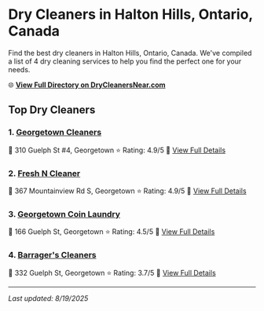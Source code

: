 # Dry Cleaners in Halton Hills, Ontario, Canada

Find the best dry cleaners in Halton Hills, Ontario, Canada. We've compiled a list of 4 dry cleaning services to help you find the perfect one for your needs.

🌐 **[View Full Directory on DryCleanersNear.com](https://drycleanersnear.com/city/Canada/Ontario/Halton%20Hills)**

## Top Dry Cleaners

### 1. [Georgetown Cleaners](https://drycleanersnear.com/dryCleaner/68901431913e4c7c8f7e9608/georgetown-cleaners)
📍 310 Guelph St #4, Georgetown
⭐ Rating: 4.9/5
🔗 [View Full Details](https://drycleanersnear.com/dryCleaner/68901431913e4c7c8f7e9608/georgetown-cleaners)

### 2. [Fresh N Cleaner](https://drycleanersnear.com/dryCleaner/68901433913e4c7c8f7e9662/fresh-n-cleaner)
📍 367 Mountainview Rd S, Georgetown
⭐ Rating: 4.9/5
🔗 [View Full Details](https://drycleanersnear.com/dryCleaner/68901433913e4c7c8f7e9662/fresh-n-cleaner)

### 3. [Georgetown Coin Laundry](https://drycleanersnear.com/dryCleaner/68901478913e4c7c8f7e999b/georgetown-coin-laundry)
📍 166 Guelph St, Georgetown
⭐ Rating: 4.5/5
🔗 [View Full Details](https://drycleanersnear.com/dryCleaner/68901478913e4c7c8f7e999b/georgetown-coin-laundry)

### 4. [Barrager's Cleaners](https://drycleanersnear.com/dryCleaner/689014d0913e4c7c8f7e9c3d/barrager-s-cleaners)
📍 332 Guelph St, Georgetown
⭐ Rating: 3.7/5
🔗 [View Full Details](https://drycleanersnear.com/dryCleaner/689014d0913e4c7c8f7e9c3d/barrager-s-cleaners)


---

*Last updated: 8/19/2025*
